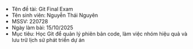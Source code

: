 - Tên đề tài: Git Final Exam
- Tên sinh viên: Nguyễn Thái Nguyên 
- MSSV: 220728 
- Ngày làm bài: 15/10/2025
- Mục tiêu: Học Git để quản lý phiên bản code, làm việc nhóm hiệu quả và lưu trữ lịch sử phát triển dự án